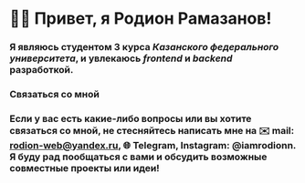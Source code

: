 # 👋🏻 Привет, я **Родион Рамазанов**!
### Я являюсь студентом 3 курса *Казанского федерального университета*, и увлекаюсь *frontend* и *backend* разработкой. 

###  Связаться со мной
### Если у вас есть какие-либо вопросы или вы хотите связаться со мной, не стесняйтесь написать мне на ✉️ mail: rodion-web@yandex.ru, 🌐 Telegram, Instagram: @iamrodionn. Я буду рад пообщаться с вами и обсудить возможные совместные проекты или идеи!

